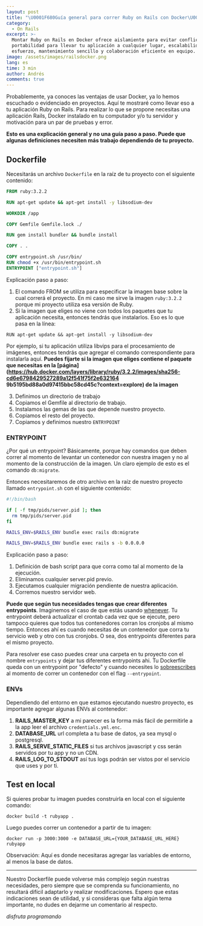 ```yaml
---
layout: post
title: "\U0001F680Guía general para correr Ruby on Rails con Docker\U0001F680"
category:
  - On Rails
excerpt: >-
  Montar Ruby on Rails en Docker ofrece aislamiento para evitar conflictos,
  portabilidad para llevar tu aplicación a cualquier lugar, escalabilidad sin
  esfuerzo, mantenimiento sencillo y colaboración eficiente en equipo.
image: /assets/images/railsdocker.png
lang: es
time: 3 min
author: Andrés
comments: true
---
```

Probablemente, ya conoces las ventajas de usar Docker, ya lo hemos escuchado o evidenciado en proyectos. Aquí te mostraré como llevar eso a tu aplicación Ruby on Rails. Para realizar lo que se propone necesitas una aplicación Rails, Docker instalado en tu computador y/o tu servidor y motivación para un par de pruebas y error.

**Esto es una explicación general y no una guía paso a paso. Puede que algunas definiciones necesiten más trabajo dependiendo de tu proyecto.**

## Dockerfile

Necesitarás un archivo `Dockerfile` en la raíz de tu proyecto con el siguiente contenido:

```Dockerfile
FROM ruby:3.2.2

RUN apt-get update && apt-get install -y libsodium-dev

WORKDIR /app

COPY Gemfile Gemfile.lock ./

RUN gem install bundler && bundle install

COPY . .

COPY entrypoint.sh /usr/bin/
RUN chmod +x /usr/bin/entrypoint.sh
ENTRYPOINT ["entrypoint.sh"]

```

Explicación paso a paso:

1. El comando FROM se utiliza para especificar la imagen base sobre la cual correrá el proyecto. En mi caso me sirve la imagen `ruby:3.2.2` porque mi proyecto utiliza esa versión de Ruby.
2. Si la imagen que eliges no viene con todos los paquetes que tu aplicación necesita, entonces tendrás que instalarlos. Eso es lo que pasa en la línea:

```
RUN apt-get update && apt-get install -y libsodium-dev
```

Por ejemplo, si tu aplicación utiliza libvips para el procesamiento de imágenes, entonces tendrás que agregar el comando correspondiente para instalarla aquí.
**Puedes fijarte si la imagen que eliges contiene el paquete que necesitas en la [página](<https://hub.docker.com/layers/library/ruby/3.2.2/images/sha256-cd6e6798429527289a12f541f75f2e632164>
9b5195bd88a0d97415bbc58cd45c?context=explore) de la imagen**

3. Definimos un directorio de trabajo
4. Copiamos el Gemfile al directorio de trabajo.
5. Instalamos las gemas de las que depende nuestro proyecto.
6. Copiamos el resto del proyecto.
7. Copiamos y definimos nuestro `ENTRYPOINT`

### ENTRYPOINT

¿Por qué un entrypoint? Básicamente, porque hay comandos que deben correr al momento de levantar un contenedor con nuestra imagen y no al momento de la construcción de la imagen. Un claro ejemplo de esto es el comando `db:migrate`.

Entonces necesitaremos de otro archivo en la raíz de nuestro proyecto llamado `entrypoint.sh` con el siguiente contenido:

```bash
#!/bin/bash

if [ -f tmp/pids/server.pid ]; then
  rm tmp/pids/server.pid
fi

RAILS_ENV=$RAILS_ENV bundle exec rails db:migrate

RAILS_ENV=$RAILS_ENV bundle exec rails s -b 0.0.0.0
```

Explicación paso a paso:

1. Definición de bash script para que corra como tal al momento de la ejecución.
2. Eliminamos cualquier server.pid previo.
3. Ejecutamos cualquier migración pendiente de nuestra aplicación.
4. Corremos nuestro servidor web.

**Puede que según tus necesidades tengas que crear diferentes entrypoints**. Imaginemos el caso de que estás usando [whenever](https://github.com/javan/whenever). Tu entrypoint deberá actualizar el crontab cada vez que se ejecute, pero tampoco quieres que todos tus contenedores corran los cronjobs al mismo tiempo. Entonces ahí es cuando necesitas de un contenedor que corra tu servicio web y otro con tus cronjobs. O sea, dos entrypoints diferentes para el mismo proyecto.

Para resolver ese caso puedes crear una carpeta en tu proyecto con el nombre `entrypoints` y dejar tus diferentes entrypoints ahi. Tu Dockerfile queda con un entrypoint por "defecto" y cuando necesites lo [sobreescribes](https://docs.docker.com/engine/reference/builder/#entrypoint) al momento de correr un contenedor con el flag `--entrypoint`.

### ENVs

Dependiendo del entorno en que estamos ejecutando nuestro proyecto, es importante agregar algunas ENVs al contenedor:

1. **RAILS_MASTER_KEY** a mi parecer es la forma más fácil de permitirle a la app leer el archivo `credentials.yml.enc`.
2. **DATABASE_URL** url completa a tu base de datos, ya sea mysql o postgresql.
3. **RAILS_SERVE_STATIC_FILES** si tus archivos javascript y css serán servidos por tu app y no un CDN.
4. **RAILS_LOG_TO_STDOUT** así tus logs podrán ser vistos por el servicio que uses y por ti.

## Test en local

Si quieres probar tu imagen puedes construirla en local con el siguiente comando:

```
docker build -t rubyapp .
```

Luego puedes correr un contenedor a partir de tu imagen:

```
docker run -p 3000:3000 -e DATABASE_URL={YOUR_DATABASE_URL_HERE} rubyapp
```

Observación: Aquí es donde necesitaras agregar las variables de entorno, al menos la base de datos.

---

Nuestro Dockerfile puede volverse más complejo según nuestras necesidades, pero siempre que se comprenda su funcionamiento, no resultará difícil adaptarlo y realizar modificaciones. Espero que estas indicaciones sean de utilidad, y si consideras que falta algún tema importante, no dudes en dejarme un comentario al respecto.

_disfruta programando_

